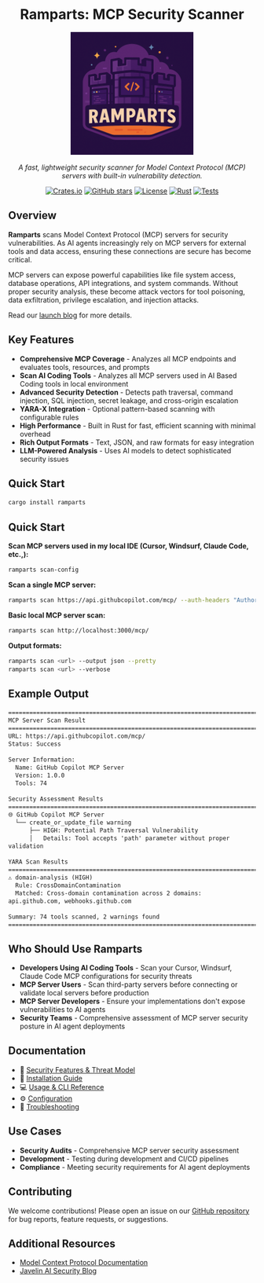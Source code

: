 <div align="center">

# Ramparts: MCP Security Scanner

<img src="assets/ramparts.png" alt="Ramparts Banner" width="250" />

*A fast, lightweight security scanner for Model Context Protocol (MCP) servers with built-in vulnerability detection.*

[![Crates.io](https://img.shields.io/crates/v/ramparts)](https://crates.io/crates/ramparts)
[![GitHub stars](https://img.shields.io/github/stars/getjavelin/ramparts?style=social)](https://github.com/getjavelin/ramparts)
[![License](https://img.shields.io/badge/license-Apache%202.0-blue.svg)](LICENSE)
[![Rust](https://img.shields.io/badge/rust-1.70+-blue.svg)](https://www.rust-lang.org/)
[![Tests](https://img.shields.io/github/actions/workflow/status/getjavelin/ramparts/pr-check.yml?label=tests)](https://github.com/getjavelin/ramparts/actions)

</div>

## Overview

**Ramparts** scans Model Context Protocol (MCP) servers for security vulnerabilities. As AI agents increasingly rely on MCP servers for external tools and data access, ensuring these connections are secure has become critical.

MCP servers can expose powerful capabilities like file system access, database operations, API integrations, and system commands. Without proper security analysis, these become attack vectors for tool poisoning, data exfiltration, privilege escalation, and injection attacks.

Read our [launch blog](https://www.getjavelin.com/blogs/ramparts-mcp-scan) for more details.

## Key Features

- **Comprehensive MCP Coverage** - Analyzes all MCP endpoints and evaluates tools, resources, and prompts
- **Scan AI Coding Tools** - Analyzes all MCP servers used in AI Based Coding tools in local environment
- **Advanced Security Detection** - Detects path traversal, command injection, SQL injection, secret leakage, and cross-origin escalation
- **YARA-X Integration** - Optional pattern-based scanning with configurable rules
- **High Performance** - Built in Rust for fast, efficient scanning with minimal overhead
- **Rich Output Formats** - Text, JSON, and raw formats for easy integration
- **LLM-Powered Analysis** - Uses AI models to detect sophisticated security issues

## Quick Start

```bash
cargo install ramparts
```

## Quick Start

**Scan MCP servers used in my local IDE (Cursor, Windsurf, Claude Code, etc.,):**
```bash
ramparts scan-config
```

**Scan a single MCP server:**
```bash
ramparts scan https://api.githubcopilot.com/mcp/ --auth-headers "Authorization: Bearer $GITHUB_TOKEN"
```

**Basic local MCP server scan:**
```bash
ramparts scan http://localhost:3000/mcp/
```

**Output formats:**
```bash
ramparts scan <url> --output json --pretty
ramparts scan <url> --verbose
```

## Example Output

```
================================================================================
MCP Server Scan Result
================================================================================
URL: https://api.githubcopilot.com/mcp/
Status: Success

Server Information:
  Name: GitHub Copilot MCP Server
  Version: 1.0.0
  Tools: 74

Security Assessment Results
================================================================================
🌐 GitHub Copilot MCP Server
  └── create_or_update_file warning
      ├── HIGH: Potential Path Traversal Vulnerability
      │   Details: Tool accepts 'path' parameter without proper validation

YARA Scan Results
================================================================================
⚠️ domain-analysis (HIGH)
  Rule: CrossDomainContamination
  Matched: Cross-domain contamination across 2 domains: api.github.com, webhooks.github.com

Summary: 74 tools scanned, 2 warnings found
================================================================================
```

## Who Should Use Ramparts

- **Developers Using AI Coding Tools** - Scan your Cursor, Windsurf, Claude Code MCP configurations for security threats
- **MCP Server Users** - Scan third-party servers before connecting or validate local servers before production
- **MCP Server Developers** - Ensure your implementations don't expose vulnerabilities to AI agents
- **Security Teams** - Comprehensive assessment of MCP server security posture in AI agent deployments

## Documentation

- 📖 [Security Features & Threat Model](docs/security-features.md)
- 🚀 [Installation Guide](docs/installation.md) 
- 💻 [Usage & CLI Reference](docs/usage.md)
- ⚙️ [Configuration](docs/configuration.md)
- 🔧 [Troubleshooting](docs/troubleshooting.md)

## Use Cases

- **Security Audits** - Comprehensive MCP server security assessment
- **Development** - Testing during development and CI/CD pipelines  
- **Compliance** - Meeting security requirements for AI agent deployments

## Contributing

We welcome contributions! Please open an issue on our [GitHub repository](https://github.com/getjavelin/ramparts/issues) for bug reports, feature requests, or suggestions.

## Additional Resources

- [Model Context Protocol Documentation](https://modelcontextprotocol.io/)
- [Javelin AI Security Blog](https://www.getjavelin.com/blogs)

